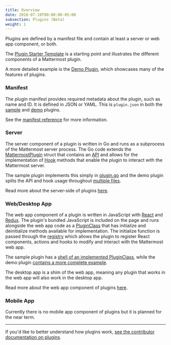 ```yaml
---
title: Overview
date: 2018-07-10T00:00:00-05:00
subsection: Plugins (Beta)
weight: 1
---
```


Plugins are defined by a manifest file and contain at least a server or web app component, or both.

The [Plugin Starter Template](https://github.com/mattermost/mattermost-plugin-starter-template) is a starting point and illustrates the different components of a Mattermost plugin.

A more detailed example is the [Demo Plugin](https://github.com/mattermost/mattermost-plugin-demo), which showcases many of the features of plugins.

### Manifest
The plugin manifest provides required metadata about the plugin, such as name and ID. It is defined in JSON or YAML. This is `plugin.json` in both the [sample](https://github.com/mattermost/mattermost-plugin-starter-template/blob/master/plugin.json) and [demo](https://github.com/mattermost/mattermost-plugin-demo/blob/master/plugin.json) plugins.

See the [manifest reference](/extend/plugins/manifest-reference/) for more information.

### Server
The server component of a plugin is written in Go and runs as a subprocess of the Mattermost server process. The Go code extends the [MattermostPlugin](https://godoc.org/github.com/mattermost/mattermost-server/plugin#MattermostPlugin) struct that contains an [API](/extend/plugins/server/reference/#API) and allows for the implementation of [Hook](/extend/plugins/server/reference/#Hooks) methods that enable the plugin to interact with the Mattermost server.

The sample plugin implements this simply in [plugin.go](https://github.com/mattermost/mattermost-plugin-starter-template/blob/master/server/plugin.go) and the demo plugin splits the API and hook usage throughout [multiple files](https://github.com/mattermost/mattermost-plugin-demo/tree/master/server).

Read more about the server-side of plugins [here](/extend/plugins/server/).

### Web/Desktop App
The web app component of a plugin is written in JavaScript with [React](https://reactjs.org) and [Redux](https://redux.js.org/). The plugin's bundled JavaScript is included on the page and runs alongside the web app code as a [PluginClass](/extend/plugins/webapp/reference/#pluginclass) that has initialize and deinitialize methods available for implementation. The initialize function is passed through the [registry](/extend/plugins/webapp/reference/#registry) which allows the plugin to register React components, actions and hooks to modify and interact with the Mattermost web app.

The sample plugin has a [shell of an implemented PluginClass](https://github.com/mattermost/mattermost-plugin-starter-template/blob/master/webapp/src/index.js), while the demo plugin [contains a more complete example](https://github.com/mattermost/mattermost-plugin-demo/blob/master/webapp/src/plugin.jsx).

The desktop app is a shim of the web app, meaning any plugin that works in the web app will also work in the desktop app.

Read more about the web app component of plugins [here](/extend/plugins/webapp/).

### Mobile App
Currently there is no mobile app component of plugins but it is planned for the near term.


----

If you'd like to better understand how plugins work, [see the contributor documentation on plugins](/contribute/server/plugins/).
